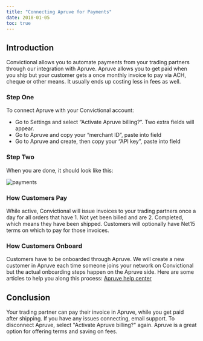 ```yaml
---
title: "Connecting Apruve for Payments"
date: 2018-01-05
toc: true
---
```

## Introduction
Convictional allows you to automate payments from your trading partners through our integration with Apruve. Apruve allows you to get paid when you ship but your customer gets a once monthly invoice to pay via ACH, cheque or other means. It usually ends up costing less in fees as well.

### Step One
To connect Apruve with your Convictional account:

* Go to Settings and select “Activate Apruve billing?”. Two extra fields will appear.
* Go to Apruve and copy your “merchant ID”, paste into field
* Go to Apruve and create, then copy your “API key”, paste into field

### Step Two
When you are done, it should look like this:

![payments](https://github.com/rogerkirkness/convictional-help/blob/master/assets/images/payments.png?raw=true)

### How Customers Pay
While active, Convictional will issue invoices to your trading partners once a day for all orders that have 1. Not yet been billed and are 2. Completed, which means they have been shipped. Customers will optionally have Net15 terms on which to pay for those invoices.

### How Customers Onboard
Customers have to be onboarded through Apruve. We will create a new customer in Apruve each time someone joins your network on Convictional but the actual onboarding steps happen on the Apruve side. Here are some articles to help you along this process: [Apruve help center](https://docs.apruve.com/)

## Conclusion
Your trading partner can pay their invoice in Apruve, while you get paid after shipping. If you have any issues connecting, email support. To disconnect Apruve, select "Activate Apruve billing?" again. Apruve is a great option for offering terms and saving on fees.
